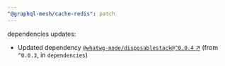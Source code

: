 ```yaml
---
"@graphql-mesh/cache-redis": patch
---
```

dependencies updates:
  - Updated dependency [`@whatwg-node/disposablestack@^0.0.4` ↗︎](https://www.npmjs.com/package/@whatwg-node/disposablestack/v/0.0.4) (from `^0.0.3`, in `dependencies`)
